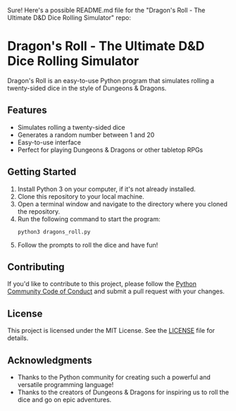 Sure! Here's a possible README.md file for the "Dragon's Roll - The Ultimate D&D Dice Rolling Simulator" repo:

# Dragon's Roll - The Ultimate D&D Dice Rolling Simulator

Dragon's Roll is an easy-to-use Python program that simulates rolling a twenty-sided dice in the style of Dungeons & Dragons.

## Features

* Simulates rolling a twenty-sided dice
* Generates a random number between 1 and 20
* Easy-to-use interface
* Perfect for playing Dungeons & Dragons or other tabletop RPGs

## Getting Started

1. Install Python 3 on your computer, if it's not already installed.
2. Clone this repository to your local machine.
3. Open a terminal window and navigate to the directory where you cloned the repository.
4. Run the following command to start the program:
   ```
   python3 dragons_roll.py
   ```
5. Follow the prompts to roll the dice and have fun!

## Contributing

If you'd like to contribute to this project, please follow the [Python Community Code of Conduct](https://www.python.org/psf/conduct/) and submit a pull request with your changes.

## License

This project is licensed under the MIT License. See the [LICENSE](https://github.com/daniel911texas/dragons-roll-dnd-dice-simulator/blob/main/LICENSE.md) file for details.

## Acknowledgments

* Thanks to the Python community for creating such a powerful and versatile programming language!
* Thanks to the creators of Dungeons & Dragons for inspiring us to roll the dice and go on epic adventures.

